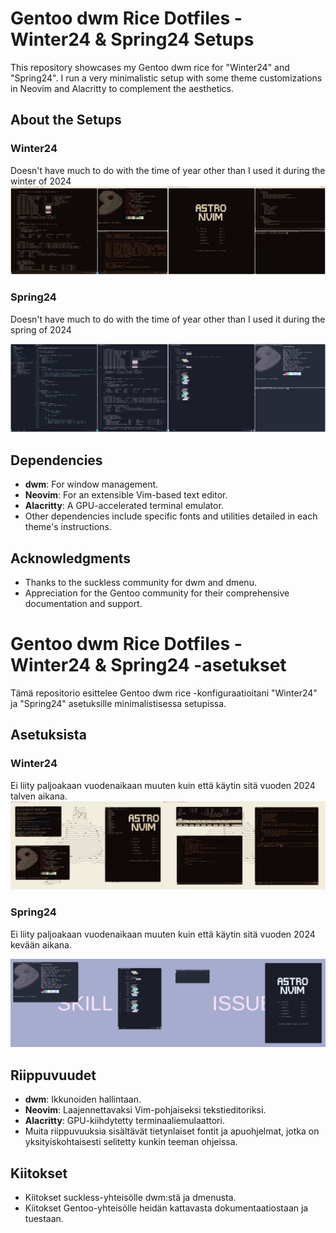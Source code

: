 # Gentoo dwm Rice Dotfiles - Winter24 & Spring24 Setups

This repository showcases my Gentoo dwm rice for "Winter24" and "Spring24". I run a very minimalistic setup with some theme customizations in Neovim and Alacritty to complement the aesthetics.

## About the Setups

### Winter24
Doesn't have much to do  with the time of year other than I used it during the winter of 2024 
![Winter24 Screenshot](winter24/2024-01-09_19-22.png)

### Spring24
Doesn't have much to do  with the time of year other than I used it during the spring of 2024 

![Spring24 Screenshot](spring24/2024-04-11_12-10.png)

## Dependencies

- **dwm**: For window management.
- **Neovim**: For an extensible Vim-based text editor.
- **Alacritty**: A GPU-accelerated terminal emulator.
- Other dependencies include specific fonts and utilities detailed in each theme's instructions.


## Acknowledgments

- Thanks to the suckless community for dwm and dmenu.
- Appreciation for the Gentoo community for their comprehensive documentation and support.

# Gentoo dwm Rice Dotfiles - Winter24 & Spring24 -asetukset

Tämä repositorio esittelee Gentoo dwm rice -konfiguraatioitani "Winter24" ja "Spring24" asetuksille minimalistisessa setupissa. 

## Asetuksista

### Winter24
Ei liity paljoakaan vuodenaikaan muuten kuin että käytin sitä vuoden 2024 talven aikana.
![Winter24 Screenshot](winter24/2024-01-09_11-32.png)

### Spring24
Ei liity paljoakaan vuodenaikaan muuten kuin että käytin sitä vuoden 2024 kevään aikana.

![Spring24 Screenshot](spring24/2024-04-11_12-14.png)

## Riippuvuudet

- **dwm**: Ikkunoiden hallintaan.
- **Neovim**: Laajennettavaksi Vim-pohjaiseksi tekstieditoriksi.
- **Alacritty**: GPU-kiihdytetty terminaaliemulaattori.
- Muita riippuvuuksia sisältävät tietynlaiset fontit ja apuohjelmat, jotka on yksityiskohtaisesti selitetty kunkin teeman ohjeissa.

## Kiitokset

- Kiitokset suckless-yhteisölle dwm:stä ja dmenusta.
- Kiitokset Gentoo-yhteisölle heidän kattavasta dokumentaatiostaan ja tuestaan.

